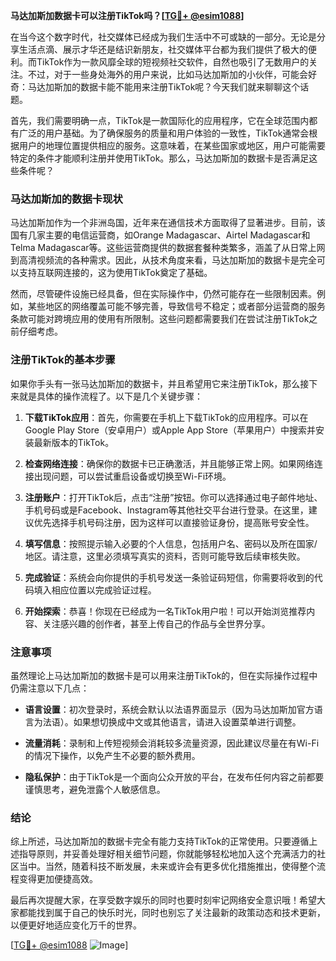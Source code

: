**马达加斯加数据卡可以注册TikTok吗？[[TG💪+ @esim1088](https://t.me/s/esim1088)]**

在当今这个数字时代，社交媒体已经成为我们生活中不可或缺的一部分。无论是分享生活点滴、展示才华还是结识新朋友，社交媒体平台都为我们提供了极大的便利。而TikTok作为一款风靡全球的短视频社交软件，自然也吸引了无数用户的关注。不过，对于一些身处海外的用户来说，比如马达加斯加的小伙伴，可能会好奇：马达加斯加的数据卡能不能用来注册TikTok呢？今天我们就来聊聊这个话题。

首先，我们需要明确一点，TikTok是一款国际化的应用程序，它在全球范围内都有广泛的用户基础。为了确保服务的质量和用户体验的一致性，TikTok通常会根据用户的地理位置提供相应的服务。这意味着，在某些国家或地区，用户可能需要特定的条件才能顺利注册并使用TikTok。那么，马达加斯加的数据卡是否满足这些条件呢？

### 马达加斯加的数据卡现状

马达加斯加作为一个非洲岛国，近年来在通信技术方面取得了显著进步。目前，该国有几家主要的电信运营商，如Orange Madagascar、Airtel Madagascar和Telma Madagascar等。这些运营商提供的数据套餐种类繁多，涵盖了从日常上网到高清视频流的各种需求。因此，从技术角度来看，马达加斯加的数据卡是完全可以支持互联网连接的，这为使用TikTok奠定了基础。

然而，尽管硬件设施已经具备，但在实际操作中，仍然可能存在一些限制因素。例如，某些地区的网络覆盖可能不够完善，导致信号不稳定；或者部分运营商的服务条款可能对跨境应用的使用有所限制。这些问题都需要我们在尝试注册TikTok之前仔细考虑。

### 注册TikTok的基本步骤

如果你手头有一张马达加斯加的数据卡，并且希望用它来注册TikTok，那么接下来就是具体的操作流程了。以下是几个关键步骤：

1. **下载TikTok应用**：首先，你需要在手机上下载TikTok的应用程序。可以在Google Play Store（安卓用户）或Apple App Store（苹果用户）中搜索并安装最新版本的TikTok。

2. **检查网络连接**：确保你的数据卡已正确激活，并且能够正常上网。如果网络连接出现问题，可以尝试重启设备或切换至Wi-Fi环境。

3. **注册账户**：打开TikTok后，点击“注册”按钮。你可以选择通过电子邮件地址、手机号码或是Facebook、Instagram等其他社交平台进行登录。在这里，建议优先选择手机号码注册，因为这样可以直接验证身份，提高账号安全性。

4. **填写信息**：按照提示输入必要的个人信息，包括用户名、密码以及所在国家/地区。请注意，这里必须填写真实的资料，否则可能导致后续审核失败。

5. **完成验证**：系统会向你提供的手机号发送一条验证码短信，你需要将收到的代码填入相应位置以完成验证过程。

6. **开始探索**：恭喜！你现在已经成为一名TikTok用户啦！可以开始浏览推荐内容、关注感兴趣的创作者，甚至上传自己的作品与全世界分享。

### 注意事项

虽然理论上马达加斯加的数据卡是可以用来注册TikTok的，但在实际操作过程中仍需注意以下几点：

- **语言设置**：初次登录时，系统会默认以法语界面显示（因为马达加斯加官方语言为法语）。如果想切换成中文或其他语言，请进入设置菜单进行调整。
  
- **流量消耗**：录制和上传短视频会消耗较多流量资源，因此建议尽量在有Wi-Fi的情况下操作，以免产生不必要的额外费用。

- **隐私保护**：由于TikTok是一个面向公众开放的平台，在发布任何内容之前都要谨慎思考，避免泄露个人敏感信息。

### 结论

综上所述，马达加斯加的数据卡完全有能力支持TikTok的正常使用。只要遵循上述指导原则，并妥善处理好相关细节问题，你就能够轻松地加入这个充满活力的社区当中。当然，随着科技不断发展，未来或许会有更多优化措施推出，使得整个流程变得更加便捷高效。

最后再次提醒大家，在享受数字娱乐的同时也要时刻牢记网络安全意识哦！希望大家都能找到属于自己的快乐时光，同时也别忘了关注最新的政策动态和技术更新，以便更好地适应变化万千的世界。

[[TG💪+ @esim1088](https://t.me/s/esim1088) ![Image](https://i.postimg.cc/4NQfJmqS/Snipaste-2025-05-13-00-14-12.png)]